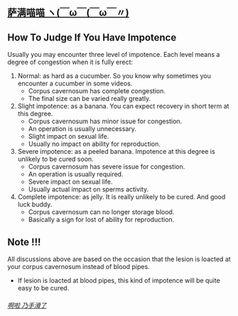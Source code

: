 ## [萨满喵喵 ヽ(￣ω￣(￣ω￣〃)](https://emlvirus.github.io/)

## How To Judge If You Have Impotence

Usually you may encounter three level of impotence. Each level means a degree of congestion when it is fully erect:

1. Normal: as hard as a cucumber. So you know why sometimes you encounter a cucumber in some videos.
    * Corpus cavernosum has complete congestion.
    * The final size can be varied really greatly.
2. Slight impotence: as a banana. You can expect recovery in short term at this degree.
    * Corpus cavernosum has minor issue for congestion.
    * An operation is usually unnecessary.
    * Slight impact on sexual life.
    * Usually no impact on ability for reproduction.
3. Severe impotence: as a peeled banana. Impotence at this degree is unlikely to be cured soon.
    * Corpus cavernosum has severe issue for congestion.
    * An operation is usually required.
    * Severe impact on sexual life.
    * Usually actual impact on sperms activity.
4. Complete impotence: as jelly. It is really unlikely to be cured. And good luck buddy.
    * Corpus cavernosum can no longer storage blood.
    * Basically a sign for lost of ability for reproduction.

## Note !!!

All discussions above are based on the occasion that the lesion is loacted at your corpus cavernosum instead of blood pipes.
* If lesion is loacted at blood pipes, this kind of impotence will be quite easy to be cured.

###### [啊啦 乃手滑了](..\homepage.html#table-of-contents)
